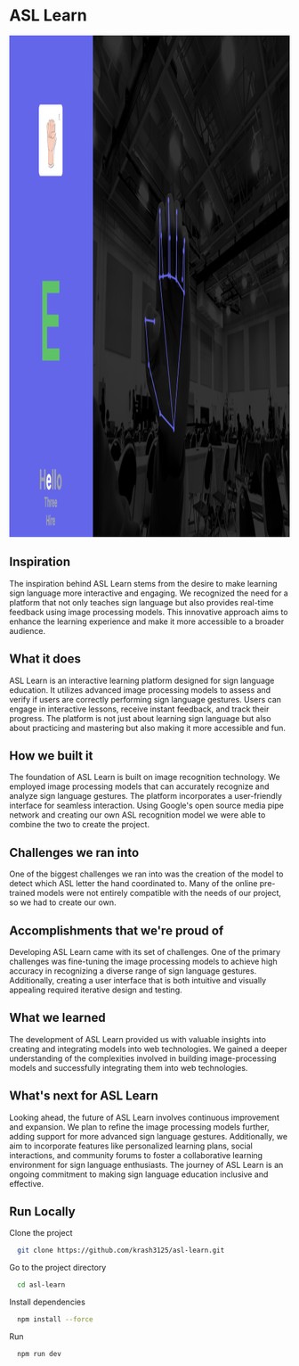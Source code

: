 # ASL Learn

<img src="./screenshots/s2.png" width=1600 height=900>

## Inspiration
The inspiration behind ASL Learn stems from the desire to make learning sign language more interactive and engaging. We recognized the need for a platform that not only teaches sign language but also provides real-time feedback using image processing models. This innovative approach aims to enhance the learning experience and make it more accessible to a broader audience.

## What it does
ASL Learn is an interactive learning platform designed for sign language education. It utilizes advanced image processing models to assess and verify if users are correctly performing sign language gestures. Users can engage in interactive lessons, receive instant feedback, and track their progress. The platform is not just about learning sign language but also about practicing and mastering but also making it more accessible and fun.

## How we built it
The foundation of ASL Learn is built on image recognition technology. We employed image processing models that can accurately recognize and analyze sign language gestures. The platform incorporates a user-friendly interface for seamless interaction. Using Google's open source media pipe network and creating our own ASL recognition model we were able to combine the two to create the project.

## Challenges we ran into
One of the biggest challenges we ran into was the creation of the model to detect which ASL letter the hand coordinated to. Many of the online pre-trained models were not entirely compatible with the needs of our project, so we had to create our own.

## Accomplishments that we're proud of
Developing ASL Learn came with its set of challenges. One of the primary challenges was fine-tuning the image processing models to achieve high accuracy in recognizing a diverse range of sign language gestures. Additionally, creating a user interface that is both intuitive and visually appealing required iterative design and testing.

## What we learned
The development of ASL Learn provided us with valuable insights into creating and integrating models into web technologies. We gained a deeper understanding of the complexities involved in building image-processing models and successfully integrating them into web technologies.

## What's next for ASL Learn
Looking ahead, the future of ASL Learn involves continuous improvement and expansion. We plan to refine the image processing models further, adding support for more advanced sign language gestures. Additionally, we aim to incorporate features like personalized learning plans, social interactions, and community forums to foster a collaborative learning environment for sign language enthusiasts. The journey of ASL Learn is an ongoing commitment to making sign language education inclusive and effective.


## Run Locally

Clone the project

```bash
  git clone https://github.com/krash3125/asl-learn.git
```

Go to the project directory

```bash
  cd asl-learn
```

Install dependencies

```bash
  npm install --force
```

Run

```bash
  npm run dev
```
